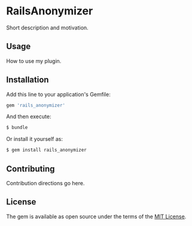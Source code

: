 # RailsAnonymizer
Short description and motivation.

## Usage
How to use my plugin.

## Installation
Add this line to your application's Gemfile:

```ruby
gem 'rails_anonymizer'
```

And then execute:
```bash
$ bundle
```

Or install it yourself as:
```bash
$ gem install rails_anonymizer
```

## Contributing
Contribution directions go here.

## License
The gem is available as open source under the terms of the [MIT License](https://opensource.org/licenses/MIT).
